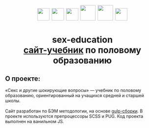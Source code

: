 <h1 align="center">  
  <img src="https://cdn.jsdelivr.net/gh/devicons/devicon/icons/html5/html5-original.svg" width="40" height="40"/>
  <img src="https://cdn.jsdelivr.net/gh/devicons/devicon/icons/css3/css3-original.svg" width="40" height="40"/>
  <img src="https://cdn.jsdelivr.net/gh/devicons/devicon/icons/javascript/javascript-original.svg" width="40" height="40"/>
  <img src="https://cdn.jsdelivr.net/gh/devicons/devicon/icons/gulp/gulp-plain.svg" width="50" height="50"/>
  <img src="https://cdn.jsdelivr.net/gh/devicons/devicon/icons/sass/sass-original.svg" width="50" height="50"/>
  <img src="https://cdn.jsdelivr.net/gh/devicons/devicon/icons/figma/figma-original.svg" width="40" height="40"/>
</h1>
<h1 align="center">
  sex-education 
  </br> 
  <a href="https://z1n1n85.github.io/sex-education/index.html">сайт-учебник</a> по половому образованию
</h1>
<h2> О проекте:</h2>
«Секс и другие шокирующие вопросы» — учебник по половому образованию, ориентированный на учащихся средней и старшей школы. 
</br>
</br>
Сайт разработан по БЭМ методологии, на основе <a href="https://github.com/andreyalexeich/gulp-pug-starter">gulp-сборки</a>.
В проекте используются препроцессоры SCSS и PUG. Код проекта выполнен на ванильном JS.
